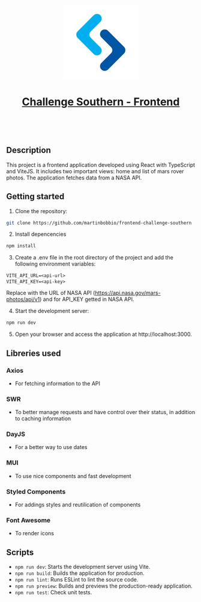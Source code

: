 <h1 align="center">
  <br>
  <img src="https://raw.githubusercontent.com/martinbobbio/frontend-challenge-southern/master/public/images/branding/southern.jpg" width="200">
  <br>
  <br>
  <a href="https://frontend-challenge-southern.vercel.app/">
  Challenge Southern - Frontend
  </a>
  <br>
  <br>
</h1>
<br>

## Description

This project is a frontend application developed using React with TypeScript and ViteJS. It includes two important views: home and list of mars rover photos. The application fetches data from a NASA API.

## Getting started

1. Clone the repository:

```bash
git clone https://github.com/martinbobbio/frontend-challenge-southern
```

2. Install depencencies

```bash
npm install
```

3. Create a .env file in the root directory of the project and add the following environment variables:

```plaintext
VITE_API_URL=<api-url>
VITE_API_KEY=<api-key>
```

Replace <api-url> with the URL of NASA API (https://api.nasa.gov/mars-photos/api/v1) and <api-key> for API_KEY getted in NASA API.

4. Start the development server:

```bash
npm run dev
```

5. Open your browser and access the application at http://localhost:3000.

## Libreries used

### Axios

- For fetching information to the API

### SWR

- To better manage requests and have control over their status, in addition to caching information

### DayJS

- For a better way to use dates

### MUI

- To use nice components and fast development

### Styled Components

- For addings styles and reutilication of components

### Font Awesome

- To render icons

## Scripts

- `npm run dev`: Starts the development server using Vite.
- `npm run build`: Builds the application for production.
- `npm run lint`: Runs ESLint to lint the source code.
- `npm run preview`: Builds and previews the production-ready application.
- `npm run test`: Check unit tests.

